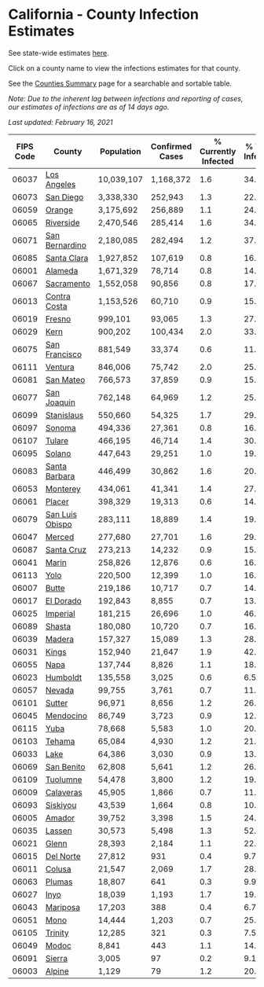 # California - County Infection Estimates

See state-wide estimates [here](/infections/us-ca).

Click on a county name to view the infections estimates for that county.

See the [Counties Summary](/infections/summary-counties) page for a searchable and sortable table.

*Note: Due to the inherent lag between infections and reporting of cases, our estimates of infections are as of 14 days ago.*

*Last updated: February 16, 2021*

|   FIPS Code |                             County |   Population |   Confirmed Cases |   % Currently Infected |   % Total Infected |
|-------------|------------------------------------|--------------|-------------------|------------------------|--------------------|
|       06037 |         [Los Angeles](los-angeles) |   10,039,107 |         1,168,372 |                    1.6 |               34.9 |
|       06073 |             [San Diego](san-diego) |    3,338,330 |           252,943 |                    1.3 |               22.2 |
|       06059 |                   [Orange](orange) |    3,175,692 |           256,889 |                    1.1 |               24.2 |
|       06065 |             [Riverside](riverside) |    2,470,546 |           285,414 |                    1.6 |               34.2 |
|       06071 |   [San Bernardino](san-bernardino) |    2,180,085 |           282,494 |                    1.2 |               37.9 |
|       06085 |         [Santa Clara](santa-clara) |    1,927,852 |           107,619 |                    0.8 |               16.6 |
|       06001 |                 [Alameda](alameda) |    1,671,329 |            78,714 |                    0.8 |               14.1 |
|       06067 |           [Sacramento](sacramento) |    1,552,058 |            90,856 |                    0.8 |               17.2 |
|       06013 |       [Contra Costa](contra-costa) |    1,153,526 |            60,710 |                    0.9 |               15.6 |
|       06019 |                   [Fresno](fresno) |      999,101 |            93,065 |                    1.3 |               27.6 |
|       06029 |                       [Kern](kern) |      900,202 |           100,434 |                    2.0 |               33.3 |
|       06075 |     [San Francisco](san-francisco) |      881,549 |            33,374 |                    0.6 |               11.9 |
|       06111 |                 [Ventura](ventura) |      846,006 |            75,742 |                    2.0 |               25.8 |
|       06081 |             [San Mateo](san-mateo) |      766,573 |            37,859 |                    0.9 |               15.0 |
|       06077 |         [San Joaquin](san-joaquin) |      762,148 |            64,969 |                    1.2 |               25.6 |
|       06099 |           [Stanislaus](stanislaus) |      550,660 |            54,325 |                    1.7 |               29.3 |
|       06097 |                   [Sonoma](sonoma) |      494,336 |            27,361 |                    0.8 |               16.2 |
|       06107 |                   [Tulare](tulare) |      466,195 |            46,714 |                    1.4 |               30.5 |
|       06095 |                   [Solano](solano) |      447,643 |            29,251 |                    1.0 |               19.3 |
|       06083 |     [Santa Barbara](santa-barbara) |      446,499 |            30,862 |                    1.6 |               20.8 |
|       06053 |               [Monterey](monterey) |      434,061 |            41,341 |                    1.4 |               27.8 |
|       06061 |                   [Placer](placer) |      398,329 |            19,313 |                    0.6 |               14.2 |
|       06079 | [San Luis Obispo](san-luis-obispo) |      283,111 |            18,889 |                    1.4 |               19.5 |
|       06047 |                   [Merced](merced) |      277,680 |            27,701 |                    1.6 |               29.8 |
|       06087 |           [Santa Cruz](santa-cruz) |      273,213 |            14,232 |                    0.9 |               15.1 |
|       06041 |                     [Marin](marin) |      258,826 |            12,876 |                    0.6 |               16.1 |
|       06113 |                       [Yolo](yolo) |      220,500 |            12,399 |                    1.0 |               16.5 |
|       06007 |                     [Butte](butte) |      219,186 |            10,717 |                    0.7 |               14.2 |
|       06017 |             [El Dorado](el-dorado) |      192,843 |             8,855 |                    0.7 |               13.3 |
|       06025 |               [Imperial](imperial) |      181,215 |            26,696 |                    1.0 |               46.5 |
|       06089 |                   [Shasta](shasta) |      180,080 |            10,720 |                    0.7 |               16.9 |
|       06039 |                   [Madera](madera) |      157,327 |            15,089 |                    1.3 |               28.3 |
|       06031 |                     [Kings](kings) |      152,940 |            21,647 |                    1.9 |               42.4 |
|       06055 |                       [Napa](napa) |      137,744 |             8,826 |                    1.1 |               18.6 |
|       06023 |               [Humboldt](humboldt) |      135,558 |             3,025 |                    0.6 |                6.5 |
|       06057 |                   [Nevada](nevada) |       99,755 |             3,761 |                    0.7 |               11.0 |
|       06101 |                   [Sutter](sutter) |       96,971 |             8,656 |                    1.2 |               26.1 |
|       06045 |             [Mendocino](mendocino) |       86,749 |             3,723 |                    0.9 |               12.3 |
|       06115 |                       [Yuba](yuba) |       78,668 |             5,583 |                    1.0 |               20.7 |
|       06103 |                   [Tehama](tehama) |       65,084 |             4,930 |                    1.2 |               21.4 |
|       06033 |                       [Lake](lake) |       64,386 |             3,030 |                    0.9 |               13.3 |
|       06069 |           [San Benito](san-benito) |       62,808 |             5,641 |                    1.2 |               26.4 |
|       06109 |               [Tuolumne](tuolumne) |       54,478 |             3,800 |                    1.2 |               19.8 |
|       06009 |             [Calaveras](calaveras) |       45,905 |             1,866 |                    0.7 |               11.8 |
|       06093 |               [Siskiyou](siskiyou) |       43,539 |             1,664 |                    0.8 |               10.9 |
|       06005 |                   [Amador](amador) |       39,752 |             3,398 |                    1.5 |               24.4 |
|       06035 |                   [Lassen](lassen) |       30,573 |             5,498 |                    1.3 |               52.9 |
|       06021 |                     [Glenn](glenn) |       28,393 |             2,184 |                    1.1 |               22.5 |
|       06015 |             [Del Norte](del-norte) |       27,812 |               931 |                    0.4 |                9.7 |
|       06011 |                   [Colusa](colusa) |       21,547 |             2,069 |                    1.7 |               28.3 |
|       06063 |                   [Plumas](plumas) |       18,807 |               641 |                    0.3 |                9.9 |
|       06027 |                       [Inyo](inyo) |       18,039 |             1,193 |                    1.7 |               19.4 |
|       06043 |               [Mariposa](mariposa) |       17,203 |               388 |                    0.4 |                6.7 |
|       06051 |                       [Mono](mono) |       14,444 |             1,203 |                    0.7 |               25.0 |
|       06105 |                 [Trinity](trinity) |       12,285 |               321 |                    0.3 |                7.5 |
|       06049 |                     [Modoc](modoc) |        8,841 |               443 |                    1.1 |               14.1 |
|       06091 |                   [Sierra](sierra) |        3,005 |                97 |                    0.2 |                9.1 |
|       06003 |                   [Alpine](alpine) |        1,129 |                79 |                    1.2 |               20.9 |